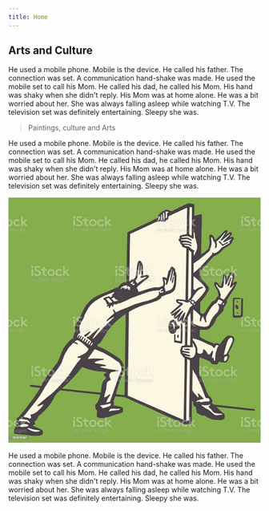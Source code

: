 ```yaml
---
title: Home 
---
```


## Arts and Culture

He used a mobile phone. Mobile is the device. He called his father. The connection was set. A communication hand-shake was made. He used the mobile set to call his Mom. He called his dad, he called his Mom. His hand was shaky when she didn't reply. His Mom was at home alone. He was a bit worried about her. She was always falling asleep while watching T.V. The television set was definitely entertaining. Sleepy she was.

> Paintings, culture and Arts

He used a mobile phone. Mobile is the device. He called his father. The connection was set. A communication hand-shake was made. He used the mobile set to call his Mom. He called his dad, he called his Mom. His hand was shaky when she didn't reply. His Mom was at home alone. He was a bit worried about her. She was always falling asleep while watching T.V. The television set was definitely entertaining. Sleepy she was.

![images](/images.jpeg)

He used a mobile phone. Mobile is the device. He called his father. The connection was set. A communication hand-shake was made. He used the mobile set to call his Mom. He called his dad, he called his Mom. His hand was shaky when she didn't reply. His Mom was at home alone. He was a bit worried about her. She was always falling asleep while watching T.V. The television set was definitely entertaining. Sleepy she was.
